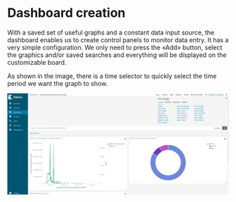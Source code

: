 # Dashboard creation

With a saved set of useful graphs and a constant data input source, the dashboard enables us to create control panels to monitor data entry. It has a very simple configuration. We only need to press the «Add» button, select the graphics and/or saved searches and everything will be displayed on the customizable board.

As shown in the image, there is a time selector to quickly select the time period we want the graph to show.

!["Dashboard"](Dashboard.png "Dashboard")
